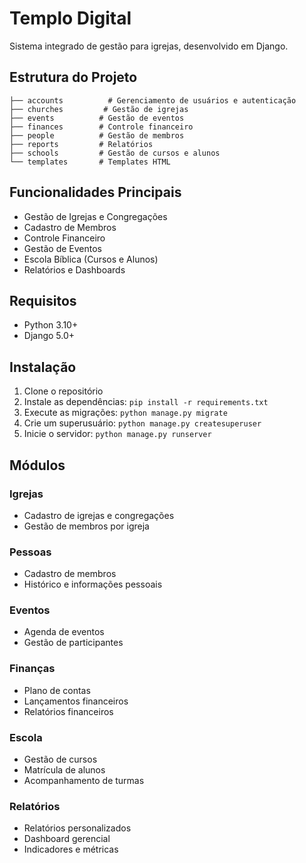 
# Templo Digital

Sistema integrado de gestão para igrejas, desenvolvido em Django.

## Estrutura do Projeto

```
├── accounts          # Gerenciamento de usuários e autenticação
├── churches         # Gestão de igrejas
├── events          # Gestão de eventos
├── finances        # Controle financeiro
├── people          # Gestão de membros
├── reports         # Relatórios
├── schools         # Gestão de cursos e alunos
└── templates       # Templates HTML
```

## Funcionalidades Principais

- Gestão de Igrejas e Congregações
- Cadastro de Membros
- Controle Financeiro
- Gestão de Eventos
- Escola Bíblica (Cursos e Alunos)
- Relatórios e Dashboards

## Requisitos

- Python 3.10+
- Django 5.0+

## Instalação

1. Clone o repositório
2. Instale as dependências: `pip install -r requirements.txt`
3. Execute as migrações: `python manage.py migrate`
4. Crie um superusuário: `python manage.py createsuperuser`
5. Inicie o servidor: `python manage.py runserver`

## Módulos

### Igrejas
- Cadastro de igrejas e congregações
- Gestão de membros por igreja

### Pessoas
- Cadastro de membros
- Histórico e informações pessoais

### Eventos
- Agenda de eventos
- Gestão de participantes

### Finanças
- Plano de contas
- Lançamentos financeiros
- Relatórios financeiros

### Escola
- Gestão de cursos
- Matrícula de alunos
- Acompanhamento de turmas

### Relatórios
- Relatórios personalizados
- Dashboard gerencial
- Indicadores e métricas
